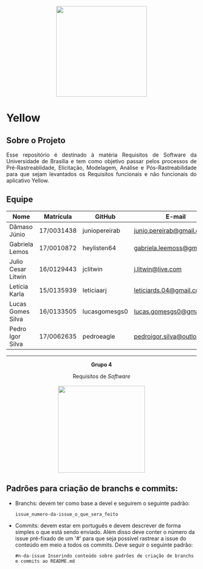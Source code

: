 <p align="center"><a href="https://requisitos-2019-2-yellow.github.io/Yellow/" target="_blank"><img width="240"src="https://lh3.googleusercontent.com/zz4cYHw3EvLgMEiWqJnMcuSsiIa-G4YmUotNogYjDKLhYryHyN-6YrNtIUrHrRCf2Rg"></a></p>

# Yellow

## Sobre o Projeto
<p align="justify">Esse repositório é destinado à matéria Requisitos de Software da Universidade de Brasília e tem como objetivo passar pelos processos de Pré-Rastreablidade, Elicitação, Modelagem, Análise e Pós-Rastreabilidade para que sejam levantados os Requisitos funcionais e não funcionais do aplicativo Yellow.</p>

## Equipe

| Nome              |Matrícula   | GitHub          | E-mail                          |
|-------------------|------------|-----------------|---------------------------------|
|  Dâmaso Júnio    | 17/0031438 | juniopereirab     |  junio.pereirab@gmail.com    |
| Gabriela Lemos    | 17/0010872 | heylisten64   |  gabriela.leemoss@gmail.com  |
| Julio Cesar Litwin     | 16/0129443 | jclitwin    |   j.litwin@live.com   |
| Letícia Karla       | 15/0135939 | leticiaarj     |   leticiards.04@gmail.com |
| Lucas Gomes Silva         | 16/0133505 | lucasgomesgs0            |   lucas.gomesgs0@gmail.com |
| Pedro Igor Silva    | 17/0062635 | pedroeagle        |      pedroigor.silva@outlook.com  |

<hr/>
<p align="center"><b>Grupo 4</b></p>
<p align="center">Requisitos de <i>Software</i><br /><br />
<a href="https://fga.unb.br" target="_blank"><img width="230"src="https://4.bp.blogspot.com/-0aa6fAFnSnA/VzICtBQgciI/AAAAAAAARn4/SxVsQPFNeE0fxkCPVgMWbhd5qIEAYCMbwCLcB/s1600/unb-gama.png"></a>
</p>

## Padrões para criação de branchs e commits:
- Branchs: devem ter como base a devel e seguirem o seguinte padrão:
    ```
    issue_numero-da-issue_o_que_sera_feito
    ```
- Commits: devem estar em português e devem descrever de forma simples o que está sendo enviado. Além disso deve conter o número da issue pré-fixado de um '#' para que seja possível rastrear a issue do conteúdo em meio a todos os commits. Deve seguir o seguinte padrão:
    ```
    #n-da-issue Inserindo conteúdo sobre padrões de criação de branchs e commits ao README.md
    ```